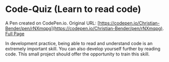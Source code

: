 # Code-Quiz (Learn to read code)

A Pen created on CodePen.io. Original URL: [https://codepen.io/Christian-Bender/pen/rNXmqpg](https://codepen.io/Christian-Bender/pen/rNXmqpg).
[Full Page](https://codepen.io/Christian-Bender/full/rNXmqpg)

In development practice, being able to read and understand code is an extremely important skill. You can also develop yourself further by reading code. This small project should offer the opportunity to train this skill. 
